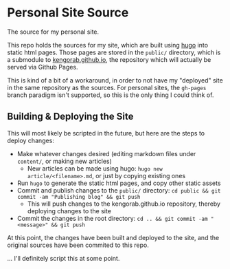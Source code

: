 # Personal Site Source
The source for my personal site.

This repo holds the sources for my site, which are built using [hugo](http://gohugo.io) into static html pages. Those pages
are stored in the `public/` directory, which is a submodule to 
[kengorab.github.io](https://github.com/kengorab/kengorab.github.io), the repository which will actually be served via
Github Pages.

This is kind of a bit of a workaround, in order to not have my "deployed" site in the same repository as the sources. For
personal sites, the `gh-pages` branch paradigm isn't supported, so this is the only thing I could think of.

## Building & Deploying the Site

This will most likely be scripted in the future, but here are the steps to deploy changes:

  - Make whatever changes desired (editing markdown files under `content/`, or making new articles)
    - New articles can be made using hugo: `hugo new article/<filename>.md`, or just by copying existing ones
  - Run `hugo` to generate the static html pages, and copy other static assets
  - Commit and publish changes to the `public/` directory: `cd public && git commit -am "Publishing blog" && git push`
    - This will push changes to the kengorab.github.io repository, thereby deploying changes to the site
  - Commit the changes in the root directory: `cd .. && git commit -am "<message>" && git push`

At this point, the changes have been built and deployed to the site, and the original sources have been commited to this repo.

... I'll definitely script this at some point.
